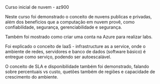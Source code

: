 Curso inicial de nuvem - az900

Neste curso foi demonstrado o conceito de nuvens publicas e privadas, além dos beneficios que a computação em nuvem provê, como confiabilidade, segurança, gerenciabilidade e segurança.

Também foi mostrado como criar uma conta na Azure para realizar labs.

Foi explicado o conceito de IaaS - infrastructure as a service, onde o ambiente de redes, servidores e banco de dados (software básico) é entregue como serviço, podendo ser autoescalável.

O conceito de SLA e disponibilidade também foi demonstrado, falando sobre percentuais vs custo, quetões também de regiões e capacidade de crescimento do ambiente. 
